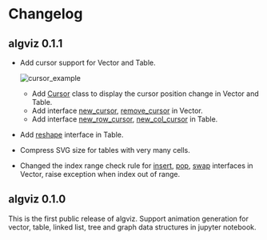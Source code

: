 # Changelog

## algviz 0.1.1

+ Add cursor support for Vector and Table.

    ![cursor_example](https://cdn.jsdelivr.net/gh/zjl9959/algviz/docs/animation_images/vector_cursor_example.svg)

    + Add [Cursor](https://algviz.readthedocs.io/en/0.1.1/api.html#algviz.cursor.Cursor) class to display the cursor position change in Vector and Table.
    + Add interface [new_cursor](https://algviz.readthedocs.io/en/0.1.1/api.html#algviz.vector.Vector.new_cursor), [remove_cursor](https://algviz.readthedocs.io/en/0.1.1/api.html#algviz.vector.Vector.remove_cursor) in Vector.
    + Add interface [new_row_cursor](https://algviz.readthedocs.io/en/0.1.1/api.html#algviz.table.Table.new_col_cursor), [new_col_cursor](https://algviz.readthedocs.io/en/0.1.1/api.html#algviz.table.Table.new_row_cursor) in Table.
+ Add [reshape](https://algviz.readthedocs.io/en/0.1.1/api.html#algviz.table.Table.reshape) interface in Table.
+ Compress SVG size for tables with very many cells.
+ Changed the index range check rule for [insert](https://algviz.readthedocs.io/en/0.1.1/api.html#algviz.vector.Vector.insert), [pop](https://algviz.readthedocs.io/en/0.1.1/api.html#algviz.vector.Vector.pop), [swap](https://algviz.readthedocs.io/en/0.1.1/api.html#algviz.vector.Vector.swap) interfaces in Vector, raise exception when index out of range.

## algviz 0.1.0

This is the first public release of algviz. Support animation generation for vector, table, linked list, tree and graph data structures in jupyter notebook.
